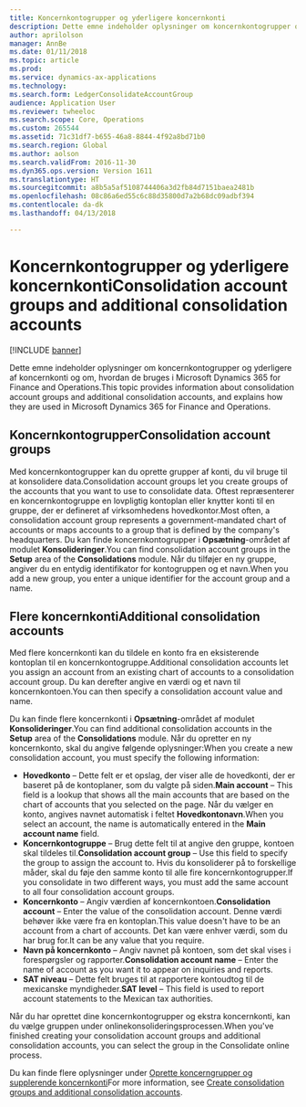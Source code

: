 ```yaml
---
title: Koncernkontogrupper og yderligere koncernkonti
description: Dette emne indeholder oplysninger om koncernkontogrupper og yderligere af koncernkonti og om, hvordan de bruges i Microsoft Dynamics 365 for Finance and Operations.
author: aprilolson
manager: AnnBe
ms.date: 01/11/2018
ms.topic: article
ms.prod: 
ms.service: dynamics-ax-applications
ms.technology: 
ms.search.form: LedgerConsolidateAccountGroup
audience: Application User
ms.reviewer: twheeloc
ms.search.scope: Core, Operations
ms.custom: 265544
ms.assetid: 71c31df7-b655-46a8-8844-4f92a8bd71b0
ms.search.region: Global
ms.author: aolson
ms.search.validFrom: 2016-11-30
ms.dyn365.ops.version: Version 1611
ms.translationtype: HT
ms.sourcegitcommit: a8b5a5af5108744406a3d2fb84d7151baea2481b
ms.openlocfilehash: 08c86a6ed55c6c88d35800d7a2b68dc09adbf394
ms.contentlocale: da-dk
ms.lasthandoff: 04/13/2018

---
```


# <a name="consolidation-account-groups-and-additional-consolidation-accounts"></a><span data-ttu-id="93257-103">Koncernkontogrupper og yderligere koncernkonti</span><span class="sxs-lookup"><span data-stu-id="93257-103">Consolidation account groups and additional consolidation accounts</span></span>

[!INCLUDE [banner](../includes/banner.md)]

<span data-ttu-id="93257-104">Dette emne indeholder oplysninger om koncernkontogrupper og yderligere af koncernkonti og om, hvordan de bruges i Microsoft Dynamics 365 for Finance and Operations.</span><span class="sxs-lookup"><span data-stu-id="93257-104">This topic provides information about consolidation account groups and additional consolidation accounts, and explains how they are used in Microsoft Dynamics 365 for Finance and Operations.</span></span>

<a name="consolidation-account-groups"></a><span data-ttu-id="93257-105">Koncernkontogrupper</span><span class="sxs-lookup"><span data-stu-id="93257-105">Consolidation account groups</span></span>
----------------------------

<span data-ttu-id="93257-106">Med koncernkontogrupper kan du oprette grupper af konti, du vil bruge til at konsolidere data.</span><span class="sxs-lookup"><span data-stu-id="93257-106">Consolidation account groups let you create groups of the accounts that you want to use to consolidate data.</span></span> <span data-ttu-id="93257-107">Oftest repræsenterer en koncernkontogruppe en lovpligtig kontoplan eller knytter konti til en gruppe, der er defineret af virksomhedens hovedkontor.</span><span class="sxs-lookup"><span data-stu-id="93257-107">Most often, a consolidation account group represents a government-mandated chart of accounts or maps accounts to a group that is defined by the company's headquarters.</span></span> <span data-ttu-id="93257-108">Du kan finde koncernkontogrupper i **Opsætning**-området af modulet **Konsolideringer**.</span><span class="sxs-lookup"><span data-stu-id="93257-108">You can find consolidation account groups in the **Setup** area of the **Consolidations** module.</span></span> <span data-ttu-id="93257-109">Når du tilføjer en ny gruppe, angiver du en entydig identifikator for kontogruppen og et navn.</span><span class="sxs-lookup"><span data-stu-id="93257-109">When you add a new group, you enter a unique identifier for the account group and a name.</span></span>

## <a name="additional-consolidation-accounts"></a><span data-ttu-id="93257-110">Flere koncernkonti</span><span class="sxs-lookup"><span data-stu-id="93257-110">Additional consolidation accounts</span></span>
<span data-ttu-id="93257-111">Med flere koncernkonti kan du tildele en konto fra en eksisterende kontoplan til en koncernkontogruppe.</span><span class="sxs-lookup"><span data-stu-id="93257-111">Additional consolidation accounts let you assign an account from an existing chart of accounts to a consolidation account group.</span></span> <span data-ttu-id="93257-112">Du kan derefter angive en værdi og et navn til koncernkontoen.</span><span class="sxs-lookup"><span data-stu-id="93257-112">You can then specify a consolidation account value and name.</span></span> 

<span data-ttu-id="93257-113">Du kan finde flere koncernkonti i **Opsætning**-området af modulet **Konsolideringer**.</span><span class="sxs-lookup"><span data-stu-id="93257-113">You can find additional consolidation accounts in the **Setup** area of the **Consolidations** module.</span></span> <span data-ttu-id="93257-114">Når du opretter en ny koncernkonto, skal du angive følgende oplysninger:</span><span class="sxs-lookup"><span data-stu-id="93257-114">When you create a new consolidation account, you must specify the following information:</span></span>

-   <span data-ttu-id="93257-115">**Hovedkonto** – Dette felt er et opslag, der viser alle de hovedkonti, der er baseret på de kontoplaner, som du valgte på siden.</span><span class="sxs-lookup"><span data-stu-id="93257-115">**Main account** – This field is a lookup that shows all the main accounts that are based on the chart of accounts that you selected on the page.</span></span> <span data-ttu-id="93257-116">Når du vælger en konto, angives navnet automatisk i feltet **Hovedkontonavn**.</span><span class="sxs-lookup"><span data-stu-id="93257-116">When you select an account, the name is automatically entered in the **Main account name** field.</span></span>
-   <span data-ttu-id="93257-117">**Koncernkontogruppe** – Brug dette felt til at angive den gruppe, kontoen skal tildeles til.</span><span class="sxs-lookup"><span data-stu-id="93257-117">**Consolidation account group** – Use this field to specify the group to assign the account to.</span></span> <span data-ttu-id="93257-118">Hvis du konsoliderer på to forskellige måder, skal du føje den samme konto til alle fire koncernkontogrupper.</span><span class="sxs-lookup"><span data-stu-id="93257-118">If you consolidate in two different ways, you must add the same account to all four consolidation account groups.</span></span>
-   <span data-ttu-id="93257-119">**Koncernkonto** – Angiv værdien af koncernkontoen.</span><span class="sxs-lookup"><span data-stu-id="93257-119">**Consolidation account** – Enter the value of the consolidation account.</span></span> <span data-ttu-id="93257-120">Denne værdi behøver ikke være fra en kontoplan.</span><span class="sxs-lookup"><span data-stu-id="93257-120">This value doesn't have to be an account from a chart of accounts.</span></span> <span data-ttu-id="93257-121">Det kan være enhver værdi, som du har brug for.</span><span class="sxs-lookup"><span data-stu-id="93257-121">It can be any value that you require.</span></span>
-   <span data-ttu-id="93257-122">**Navn på koncernkonto** – Angiv navnet på kontoen, som det skal vises i forespørgsler og rapporter.</span><span class="sxs-lookup"><span data-stu-id="93257-122">**Consolidation account name** – Enter the name of account as you want it to appear on inquiries and reports.</span></span>
-   <span data-ttu-id="93257-123">**SAT niveau** – Dette felt bruges til at rapportere kontoudtog til de mexicanske myndigheder.</span><span class="sxs-lookup"><span data-stu-id="93257-123">**SAT level** – This field is used to report account statements to the Mexican tax authorities.</span></span> 

<span data-ttu-id="93257-124">Når du har oprettet dine koncernkontogrupper og ekstra koncernkonti, kan du vælge gruppen under onlinekonsolideringsprocessen.</span><span class="sxs-lookup"><span data-stu-id="93257-124">When you've finished creating your consolidation account groups and additional consolidation accounts, you can select the group in the Consolidate online process.</span></span>


<span data-ttu-id="93257-125">Du kan finde flere oplysninger under [Oprette koncerngrupper og supplerende koncernkonti](../general-ledger/tasks/create-consolidation-groups.md)</span><span class="sxs-lookup"><span data-stu-id="93257-125">For more information, see [Create consolidation groups and additional consolidation accounts](../general-ledger/tasks/create-consolidation-groups.md).</span></span> 




